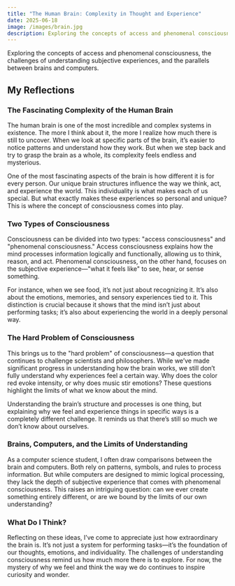 ```yaml
---
title: "The Human Brain: Complexity in Thought and Experience"
date: 2025-06-18
image: /images/brain.jpg
description: Exploring the concepts of access and phenomenal consciousness, the challenges of understanding subjective experiences, and the parallels between brains and computers.
---
```




Exploring the concepts of access and phenomenal consciousness, the challenges of understanding subjective experiences, and the parallels between brains and computers.

## My Reflections

### The Fascinating Complexity of the Human Brain

The human brain is one of the most incredible and complex systems in existence. The more I think about it, the more I realize how much there is still to uncover. When we look at specific parts of the brain, it’s easier to notice patterns and understand how they work. But when we step back and try to grasp the brain as a whole, its complexity feels endless and mysterious.

One of the most fascinating aspects of the brain is how different it is for every person. Our unique brain structures influence the way we think, act, and experience the world. This individuality is what makes each of us special. But what exactly makes these experiences so personal and unique? This is where the concept of consciousness comes into play.

### Two Types of Consciousness

Consciousness can be divided into two types: "access consciousness" and "phenomenal consciousness." Access consciousness explains how the mind processes information logically and functionally, allowing us to think, reason, and act. Phenomenal consciousness, on the other hand, focuses on the subjective experience—"what it feels like" to see, hear, or sense something.

For instance, when we see food, it’s not just about recognizing it. It’s also about the emotions, memories, and sensory experiences tied to it. This distinction is crucial because it shows that the mind isn’t just about performing tasks; it’s also about experiencing the world in a deeply personal way.

### The Hard Problem of Consciousness

This brings us to the "hard problem" of consciousness—a question that continues to challenge scientists and philosophers. While we’ve made significant progress in understanding how the brain works, we still don’t fully understand why experiences feel a certain way. Why does the color red evoke intensity, or why does music stir emotions? These questions highlight the limits of what we know about the mind.

Understanding the brain’s structure and processes is one thing, but explaining why we feel and experience things in specific ways is a completely different challenge. It reminds us that there’s still so much we don’t know about ourselves.

### Brains, Computers, and the Limits of Understanding

As a computer science student, I often draw comparisons between the brain and computers. Both rely on patterns, symbols, and rules to process information. But while computers are designed to mimic logical processing, they lack the depth of subjective experience that comes with phenomenal consciousness. This raises an intriguing question: can we ever create something entirely different, or are we bound by the limits of our own understanding?

### What Do I Think?

Reflecting on these ideas, I’ve come to appreciate just how extraordinary the brain is. It’s not just a system for performing tasks—it’s the foundation of our thoughts, emotions, and individuality. The challenges of understanding consciousness remind us how much more there is to explore. For now, the mystery of why we feel and think the way we do continues to inspire curiosity and wonder.
